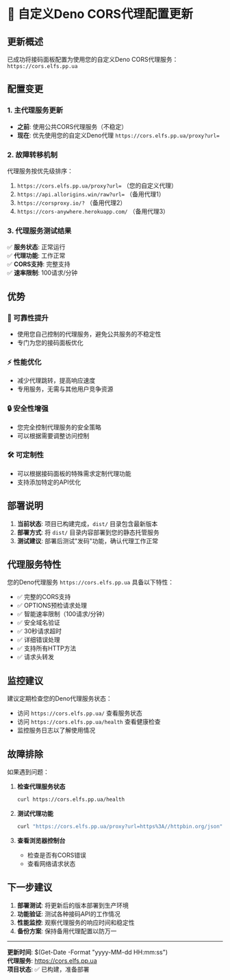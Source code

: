# 🚀 自定义Deno CORS代理配置更新

## 更新概述

已成功将接码面板配置为使用您的自定义Deno CORS代理服务：`https://cors.elfs.pp.ua`

## 配置变更

### 1. 主代理服务更新
- **之前**: 使用公共CORS代理服务（不稳定）
- **现在**: 优先使用您的自定义Deno代理 `https://cors.elfs.pp.ua/proxy?url=`

### 2. 故障转移机制
代理服务按优先级排序：
1. `https://cors.elfs.pp.ua/proxy?url=` （您的自定义代理）
2. `https://api.allorigins.win/raw?url=` （备用代理1）
3. `https://corsproxy.io/?` （备用代理2）
4. `https://cors-anywhere.herokuapp.com/` （备用代理3）

### 3. 代理服务测试结果
✅ **服务状态**: 正常运行  
✅ **代理功能**: 工作正常  
✅ **CORS支持**: 完整支持  
✅ **速率限制**: 100请求/分钟  

## 优势

### 🎯 可靠性提升
- 使用您自己控制的代理服务，避免公共服务的不稳定性
- 专门为您的接码面板优化

### ⚡ 性能优化
- 减少代理跳转，提高响应速度
- 专用服务，无需与其他用户竞争资源

### 🔒 安全性增强
- 您完全控制代理服务的安全策略
- 可以根据需要调整访问控制

### 🛠️ 可定制性
- 可以根据接码面板的特殊需求定制代理功能
- 支持添加特定的API优化

## 部署说明

1. **当前状态**: 项目已构建完成，`dist/` 目录包含最新版本
2. **部署方式**: 将 `dist/` 目录内容部署到您的静态托管服务
3. **测试建议**: 部署后测试"发码"功能，确认代理工作正常

## 代理服务特性

您的Deno代理服务 `https://cors.elfs.pp.ua` 具备以下特性：

- ✅ 完整的CORS支持
- ✅ OPTIONS预检请求处理
- ✅ 智能速率限制（100请求/分钟）
- ✅ 安全域名验证
- ✅ 30秒请求超时
- ✅ 详细错误处理
- ✅ 支持所有HTTP方法
- ✅ 请求头转发

## 监控建议

建议定期检查您的Deno代理服务状态：
- 访问 `https://cors.elfs.pp.ua/` 查看服务状态
- 访问 `https://cors.elfs.pp.ua/health` 查看健康检查
- 监控服务日志以了解使用情况

## 故障排除

如果遇到问题：

1. **检查代理服务状态**
   ```bash
   curl https://cors.elfs.pp.ua/health
   ```

2. **测试代理功能**
   ```bash
   curl "https://cors.elfs.pp.ua/proxy?url=https%3A//httpbin.org/json"
   ```

3. **查看浏览器控制台**
   - 检查是否有CORS错误
   - 查看网络请求状态

## 下一步建议

1. **部署测试**: 将更新后的版本部署到生产环境
2. **功能验证**: 测试各种接码API的工作情况
3. **性能监控**: 观察代理服务的响应时间和稳定性
4. **备份方案**: 保持备用代理配置以防万一

---

**更新时间**: $(Get-Date -Format "yyyy-MM-dd HH:mm:ss")  
**代理服务**: https://cors.elfs.pp.ua  
**项目状态**: ✅ 已构建，准备部署 